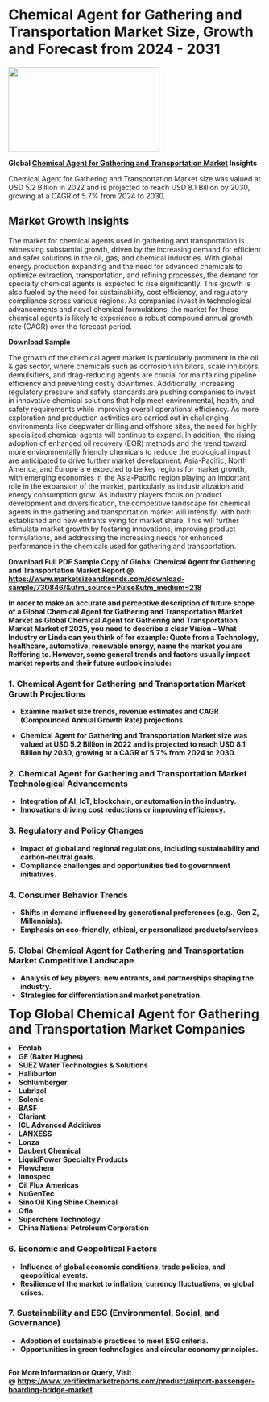 <H1>Chemical Agent for Gathering and Transportation Market Size, Growth and Forecast from 2024 - 2031</H1><img class="aligncenter size-medium wp-image-584254" src="https://thirdeyenews.in/wp-content/uploads/2024/09/Global-Market-Research-300x168.jpeg" alt="" width="300" height="168" /><p><strong>Global&nbsp;<a href="https://www.marketsizeandtrends.com/download-sample/730846/&amp;utm_source=Pulse&amp;utm_medium=218">Chemical Agent for Gathering and Transportation Market</a> Insights</strong></p><p>Chemical Agent for Gathering and Transportation Market size was valued at USD 5.2 Billion in 2022 and is projected to reach USD 8.1 Billion by 2030, growing at a CAGR of 5.7% from 2024 to 2030.</p><p><h2>Market Growth Insights</h2> <p>The market for chemical agents used in gathering and transportation is witnessing substantial growth, driven by the increasing demand for efficient and safer solutions in the oil, gas, and chemical industries. With global energy production expanding and the need for advanced chemicals to optimize extraction, transportation, and refining processes, the demand for specialty chemical agents is expected to rise significantly. This growth is also fueled by the need for sustainability, cost efficiency, and regulatory compliance across various regions. As companies invest in technological advancements and novel chemical formulations, the market for these chemical agents is likely to experience a robust compound annual growth rate (CAGR) over the forecast period.</p> <p><strong>Download Sample</strong></p> <p>The growth of the chemical agent market is particularly prominent in the oil & gas sector, where chemicals such as corrosion inhibitors, scale inhibitors, demulsifiers, and drag-reducing agents are crucial for maintaining pipeline efficiency and preventing costly downtimes. Additionally, increasing regulatory pressure and safety standards are pushing companies to invest in innovative chemical solutions that help meet environmental, health, and safety requirements while improving overall operational efficiency. As more exploration and production activities are carried out in challenging environments like deepwater drilling and offshore sites, the need for highly specialized chemical agents will continue to expand. In addition, the rising adoption of enhanced oil recovery (EOR) methods and the trend toward more environmentally friendly chemicals to reduce the ecological impact are anticipated to drive further market development. Asia-Pacific, North America, and Europe are expected to be key regions for market growth, with emerging economies in the Asia-Pacific region playing an important role in the expansion of the market, particularly as industrialization and energy consumption grow. As industry players focus on product development and diversification, the competitive landscape for chemical agents in the gathering and transportation market will intensify, with both established and new entrants vying for market share. This will further stimulate market growth by fostering innovations, improving product formulations, and addressing the increasing needs for enhanced performance in the chemicals used for gathering and transportation. <p><strong></p><p><span class=""><strong>Download Full PDF Sample Copy of Global Chemical Agent for Gathering and Transportation Market Report</strong> @ <a href="https://www.marketsizeandtrends.com/download-sample/730846/&amp;utm_source=Pulse&amp;utm_medium=218" target="_blank">https://www.marketsizeandtrends.com/download-sample/730846/&amp;utm_source=Pulse&amp;utm_medium=218</a></span></p><p>In order to make an accurate and perceptive description of future scope of a Global&nbsp;Chemical Agent for Gathering and Transportation Market Market as Global&nbsp;Chemical Agent for Gathering and Transportation Market Market of 2025, you need to describe a clear Vision &ndash; What Industry or Linda can you think of for example: Quote from a Technology, healthcare, automotive, renewable energy, name the market you are Reffering to. However, some general trends and factors usually impact market reports and their future outlook include:</p><h3>1.&nbsp;<strong>Chemical Agent for Gathering and Transportation Market Growth Projections</strong></h3><ul><li>Examine market size trends, revenue estimates and CAGR (Compounded Annual Growth Rate) projections.</li><li><p>Chemical Agent for Gathering and Transportation Market size was valued at USD 5.2 Billion in 2022 and is projected to reach USD 8.1 Billion by 2030, growing at a CAGR of 5.7% from 2024 to 2030.</p></li></ul><h3>2.&nbsp;<strong>Chemical Agent for Gathering and Transportation Market Technological Advancements</strong></h3><ul><li>Integration of AI, IoT, blockchain, or automation in the industry.</li><li>Innovations driving cost reductions or improving efficiency.</li></ul><h3>3.&nbsp;<strong>Regulatory and Policy Changes</strong></h3><ul><li>Impact of global and regional regulations, including sustainability and carbon-neutral goals.</li><li>Compliance challenges and opportunities tied to government initiatives.</li></ul><h3>4.&nbsp;<strong>Consumer Behavior Trends</strong></h3><ul><li>Shifts in demand influenced by generational preferences (e.g., Gen Z, Millennials).</li><li>Emphasis on eco-friendly, ethical, or personalized products/services.</li></ul><h3>5.&nbsp;<strong>Global Chemical Agent for Gathering and Transportation Market Competitive Landscape</strong></h3><ul><li>Analysis of key players, new entrants, and partnerships shaping the industry.</li><li>Strategies for differentiation and market penetration.</li></ul><p data-pm-slice="1 1 []"><span style="color: inherit; font-family: inherit; font-size: 25px;">Top Global Chemical Agent for Gathering and Transportation Market Companies</span></p><div class="" data-test-id=""><p><li>Ecolab</li><li> GE (Baker Hughes)</li><li> SUEZ Water Technologies & Solutions</li><li> Halliburton</li><li> Schlumberger</li><li> Lubrizol</li><li> Solenis</li><li> BASF</li><li> Clariant</li><li> ICL Advanced Additives</li><li> LANXESS</li><li> Lonza</li><li> Daubert Chemical</li><li> LiquidPower Specialty Products</li><li> Flowchem</li><li> Innospec</li><li> Oil Flux Americas</li><li> NuGenTec</li><li> Sino Oil King Shine Chemical</li><li> Qflo</li><li> Superchem Technology</li><li> China National Petroleum Corporation</li></p></div><h3>6.&nbsp;<strong>Economic and Geopolitical Factors</strong></h3><ul><li>Influence of global economic conditions, trade policies, and geopolitical events.</li><li>Resilience of the market to inflation, currency fluctuations, or global crises.</li></ul><h3>7.&nbsp;<strong>Sustainability and ESG (Environmental, Social, and Governance)</strong></h3><ul><li>Adoption of sustainable practices to meet ESG criteria.</li><li>Opportunities in green technologies and circular economy principles.</li></ul><h2><strong style="font-size: 14px;">For More Information or Query, Visit @&nbsp;</strong><a style="background-color: #ffffff; font-size: 14px;" href="https://www.marketsizeandtrends.com/report/chemical-agent-for-gathering-and-transportation-market/" target="_blank">https://www.verifiedmarketreports.com/product/airport-passenger-boarding-bridge-market</a></h2>

